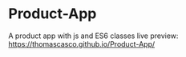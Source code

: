# Product-App
A product app with js and ES6 classes
live preview: https://thomascasco.github.io/Product-App/
